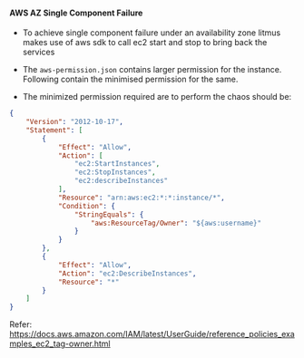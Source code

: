 #### AWS AZ Single Component Failure

* To achieve single component failure under an availability zone litmus makes use of aws sdk to call ec2 start and stop to bring back the services

* The `aws-permission.json` contains larger permission for the instance. Following contain the minimised permission for the same.

* The minimized permission required are to perform the chaos should be:

```json
{
    "Version": "2012-10-17",
    "Statement": [
        {
            "Effect": "Allow",
            "Action": [
                "ec2:StartInstances",
                "ec2:StopInstances",
                "ec2:describeInstances"
            ],
            "Resource": "arn:aws:ec2:*:*:instance/*",
            "Condition": {
                "StringEquals": {
                    "aws:ResourceTag/Owner": "${aws:username}"
                }
            }
        },
        {
            "Effect": "Allow",
            "Action": "ec2:DescribeInstances",
            "Resource": "*"
        }
    ]
}
```

Refer: https://docs.aws.amazon.com/IAM/latest/UserGuide/reference_policies_examples_ec2_tag-owner.html

